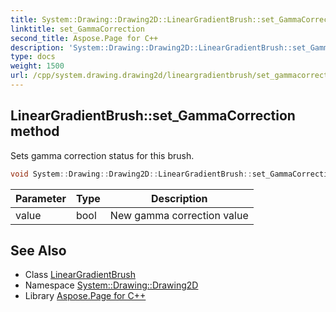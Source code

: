```yaml
---
title: System::Drawing::Drawing2D::LinearGradientBrush::set_GammaCorrection method
linktitle: set_GammaCorrection
second_title: Aspose.Page for C++
description: 'System::Drawing::Drawing2D::LinearGradientBrush::set_GammaCorrection method. Sets gamma correction status for this brush in C++.'
type: docs
weight: 1500
url: /cpp/system.drawing.drawing2d/lineargradientbrush/set_gammacorrection/
---
```

## LinearGradientBrush::set_GammaCorrection method


Sets gamma correction status for this brush.

```cpp
void System::Drawing::Drawing2D::LinearGradientBrush::set_GammaCorrection(bool value)
```


| Parameter | Type | Description |
| --- | --- | --- |
| value | bool | New gamma correction value |

## See Also

* Class [LinearGradientBrush](../)
* Namespace [System::Drawing::Drawing2D](../../)
* Library [Aspose.Page for C++](../../../)
